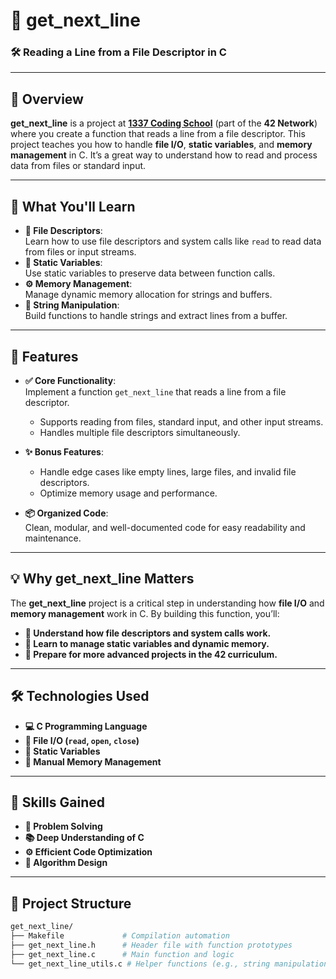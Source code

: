 # 📖 **get_next_line**  
### 🛠️ **Reading a Line from a File Descriptor in C**  

---

## 🎯 **Overview**  
**get_next_line** is a project at **[1337 Coding School](https://1337.ma)** (part of the **42 Network**) where you create a function that reads a line from a file descriptor. This project teaches you how to handle **file I/O**, **static variables**, and **memory management** in C. It’s a great way to understand how to read and process data from files or standard input.

---

## 🧠 **What You'll Learn**  
- **📖 File Descriptors**:  
  Learn how to use file descriptors and system calls like `read` to read data from files or input streams.  
- **🧩 Static Variables**:  
  Use static variables to preserve data between function calls.  
- **⚙️ Memory Management**:  
  Manage dynamic memory allocation for strings and buffers.  
- **🧠 String Manipulation**:  
  Build functions to handle strings and extract lines from a buffer.  

---

## 🚀 **Features**  
- **✅ Core Functionality**:  
  Implement a function `get_next_line` that reads a line from a file descriptor.  
  - Supports reading from files, standard input, and other input streams.  
  - Handles multiple file descriptors simultaneously.  

- **✨ Bonus Features**:  
  - Handle edge cases like empty lines, large files, and invalid file descriptors.  
  - Optimize memory usage and performance.  

- **📦 Organized Code**:  
  Clean, modular, and well-documented code for easy readability and maintenance.  

---

## 💡 **Why get_next_line Matters**  
The **get_next_line** project is a critical step in understanding how **file I/O** and **memory management** work in C. By building this function, you’ll:  
- **🔧 Understand how file descriptors and system calls work.**  
- **🧠 Learn to manage static variables and dynamic memory.**  
- **🚀 Prepare for more advanced projects in the 42 curriculum.**  

---

## 🛠️ **Technologies Used**  
- **💻 C Programming Language**  
- **📜 File I/O (`read`, `open`, `close`)**  
- **🧠 Static Variables**  
- **🧠 Manual Memory Management**  

---

## 🌟 **Skills Gained**  
- **🧩 Problem Solving**  
- **📚 Deep Understanding of C**  
- **⚙️ Efficient Code Optimization**  
- **🧠 Algorithm Design**  

---

## 📂 **Project Structure**  
```bash
get_next_line/  
├── Makefile             # Compilation automation  
├── get_next_line.h      # Header file with function prototypes  
├── get_next_line.c      # Main function and logic  
└── get_next_line_utils.c # Helper functions (e.g., string manipulation)   
